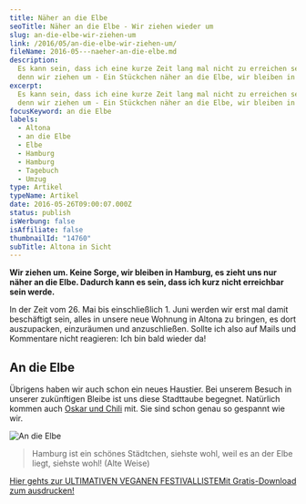 ```yaml
---
title: Näher an die Elbe
seoTitle: Näher an die Elbe - Wir ziehen wieder um
slug: an-die-elbe-wir-ziehen-um
link: /2016/05/an-die-elbe-wir-ziehen-um/
fileName: 2016-05---naeher-an-die-elbe.md
description:
  Es kann sein, dass ich eine kurze Zeit lang mal nicht zu erreichen sein werde,
  denn wir ziehen um - Ein Stückchen näher an die Elbe, wir bleiben in Hamburg.
excerpt:
  Es kann sein, dass ich eine kurze Zeit lang mal nicht zu erreichen sein werde,
  denn wir ziehen um - Ein Stückchen näher an die Elbe, wir bleiben in Hamburg.
focusKeyword: an die Elbe
labels:
  - Altona
  - an die Elbe
  - Elbe
  - Hamburg
  - Hamburg
  - Tagebuch
  - Umzug
type: Artikel
typeName: Artikel
date: 2016-05-26T09:00:07.000Z
status: publish
isWerbung: false
isAffiliate: false
thumbnailId: "14760"
subTitle: Altona in Sicht
---
```


<strong>Wir ziehen um. Keine Sorge, wir bleiben in Hamburg, es zieht uns nur
näher an die Elbe. Dadurch kann es sein, dass ich kurz nicht erreichbar sein
werde.</strong>

In der Zeit vom 26. Mai bis einschließlich 1. Juni werden wir erst mal damit
beschäftigt sein, alles in unsere neue Wohnung in Altona zu bringen, es dort
auszupacken, einzuräumen und anzuschließen. Sollte ich also auf Mails und
Kommentare nicht reagieren: Ich bin bald wieder da!

## An die Elbe

Übrigens haben wir auch schon ein neues Haustier. Bei unserem Besuch in unserer
zukünftigen Bleibe ist uns diese Stadttaube begegnet. Natürlich kommen auch
<a href="http://cardamonchai.com/2016/05/kater-oskar-freut-sich-auf-altona/">Oskar
und Chili</a> mit. Sie sind schon genau so gespannt wie wir.

![An die Elbe](http://cardamonchai.com/wp-content/uploads/2016/05/26505263893_df896de413_o-1-640x521.jpg)

<blockquote>Hamburg ist ein schönes Städtchen, siehste wohl,
weil es an der Elbe liegt, siehste wohl!
(Alte Weise)</blockquote>

<a class="banner banner-green" href="/2015/03/die-ultimative-vegane-festivalliste"><span class="head">Hier
gehts zur ULTIMATIVEN VEGANEN FESTIVALLISTE</span><span class="text">Mit
Gratis-Download zum ausdrucken!</span></a>
